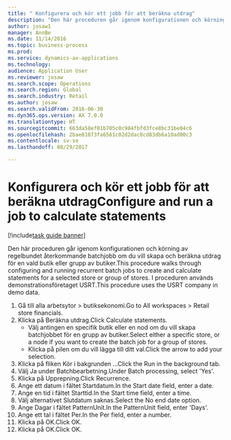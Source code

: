 ```yaml
--- 
title: " Konfigurera och kör ett jobb för att beräkna utdrag"
description: "Den här proceduren går igenom konfigurationen och körning av regelbundet återkommande batchjobb om du vill skapa och beräkna utdrag för en vald butik eller grupp av butiker."
author: josaw1
manager: AnnBe
ms.date: 11/14/2016
ms.topic: business-process
ms.prod: 
ms.service: dynamics-ax-applications
ms.technology: 
audience: Application User
ms.reviewer: josaw
ms.search.scope: Operations
ms.search.region: Global
ms.search.industry: Retail
ms.author: josaw
ms.search.validFrom: 2016-06-30
ms.dyn365.ops.version: AX 7.0.0
ms.translationtype: HT
ms.sourcegitcommit: 663da58ef01b705c0c984fbfd3fce8bc31be04c6
ms.openlocfilehash: 2bae81073fa6561c02d2dac0cd83db6a10ad00c3
ms.contentlocale: sv-se
ms.lasthandoff: 08/29/2017

---
```

# <a name="configure-and-run-a-job-to-calculate-statements"></a><span data-ttu-id="d3e8a-103"> Konfigurera och kör ett jobb för att beräkna utdrag</span><span class="sxs-lookup"><span data-stu-id="d3e8a-103">Configure and run a job to calculate statements</span></span>

[!include[task guide banner](../includes/task-guide-banner.md)]

<span data-ttu-id="d3e8a-104">Den här proceduren går igenom konfigurationen och körning av regelbundet återkommande batchjobb om du vill skapa och beräkna utdrag för en vald butik eller grupp av butiker.</span><span class="sxs-lookup"><span data-stu-id="d3e8a-104">This procedure walks through configuring and running recurrent batch jobs to create and calculate statements for a selected store or group of stores.</span></span> <span data-ttu-id="d3e8a-105">I proceduren används demonstrationsföretaget USRT.</span><span class="sxs-lookup"><span data-stu-id="d3e8a-105">This procedure uses the USRT company in demo data.</span></span>

1. <span data-ttu-id="d3e8a-106">Gå till alla arbetsytor > butiksekonomi.</span><span class="sxs-lookup"><span data-stu-id="d3e8a-106">Go to All workspaces > Retail store financials.</span></span>
2. <span data-ttu-id="d3e8a-107">Klicka på Beräkna utdrag.</span><span class="sxs-lookup"><span data-stu-id="d3e8a-107">Click Calculate statements.</span></span>
    * <span data-ttu-id="d3e8a-108">Välj antingen en specifik butik eller en nod om du vill skapa batchjobbet för en grupp av butiker.</span><span class="sxs-lookup"><span data-stu-id="d3e8a-108">Select either a specific store, or a node if you want to create the batch job for a group of stores.</span></span>  
    * <span data-ttu-id="d3e8a-109">Klicka på pilen om du vill lägga till ditt val.</span><span class="sxs-lookup"><span data-stu-id="d3e8a-109">Click the arrow to add your selection.</span></span>  
3. <span data-ttu-id="d3e8a-110">Klicka på fliken Kör i bakgrunden ...</span><span class="sxs-lookup"><span data-stu-id="d3e8a-110">Click the Run in the background tab.</span></span>
4. <span data-ttu-id="d3e8a-111">Välj Ja under Batchbearbetning.</span><span class="sxs-lookup"><span data-stu-id="d3e8a-111">Under Batch processing, select 'Yes'.</span></span>
5. <span data-ttu-id="d3e8a-112">Klicka på Upprepning.</span><span class="sxs-lookup"><span data-stu-id="d3e8a-112">Click Recurrence.</span></span>
6. <span data-ttu-id="d3e8a-113">Ange ett datum i fältet Startdatum.</span><span class="sxs-lookup"><span data-stu-id="d3e8a-113">In the Start date field, enter a date.</span></span>
7. <span data-ttu-id="d3e8a-114">Ange en tid i fältet Starttid.</span><span class="sxs-lookup"><span data-stu-id="d3e8a-114">In the Start time field, enter a time.</span></span>
8. <span data-ttu-id="d3e8a-115">Välj alternativet Slutdatum saknas.</span><span class="sxs-lookup"><span data-stu-id="d3e8a-115">Select the No end date option.</span></span>
9. <span data-ttu-id="d3e8a-116">Ange Dagar i fältet PatternUnit.</span><span class="sxs-lookup"><span data-stu-id="d3e8a-116">In the PatternUnit field, enter 'Days'.</span></span>
10. <span data-ttu-id="d3e8a-117">Ange ett tal i fältet Per.</span><span class="sxs-lookup"><span data-stu-id="d3e8a-117">In the Per field, enter a number.</span></span>
11. <span data-ttu-id="d3e8a-118">Klicka på OK.</span><span class="sxs-lookup"><span data-stu-id="d3e8a-118">Click OK.</span></span>
12. <span data-ttu-id="d3e8a-119">Klicka på OK.</span><span class="sxs-lookup"><span data-stu-id="d3e8a-119">Click OK.</span></span>


